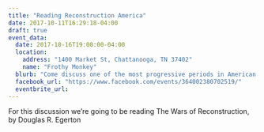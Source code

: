 ```yaml
---
title: "Reading Reconstruction America"
date: 2017-10-11T16:29:18-04:00
draft: true
event_data:
  date: 2017-10-16T19:00:00-04:00
  location:
    address: "1400 Market St, Chattanooga, TN 37402"
    name: "Frothy Monkey"
  blurb: "Come discuss one of the most progressive periods in American history: Reconstruction!"
  facebook_url: "https://www.facebook.com/events/364002380702519/"
  eventbrite_url:
---
```


For this discussion we’re going to be reading The Wars of Reconstruction, by Douglas R. Egerton

